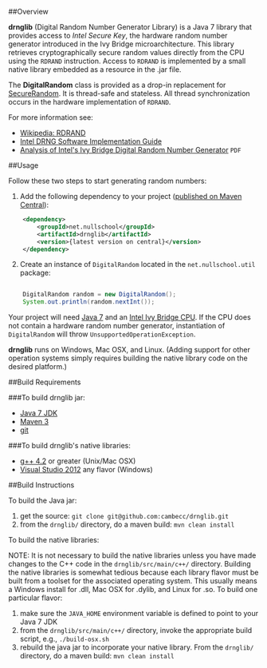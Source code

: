 ##Overview

**drnglib** (Digital Random Number Generator Library) is a Java 7 library that provides access to _Intel Secure Key_,
the hardware random number generator introduced in the Ivy Bridge microarchitecture. This library retrieves
cryptographically secure random values directly from the CPU using the `RDRAND` instruction. Access to `RDRAND` is
implemented by a small native library embedded as a resource in the .jar file.

The **DigitalRandom** class is provided as a drop-in replacement for
[SecureRandom](http://docs.oracle.com/javase/7/docs/api/java/security/SecureRandom.html). It is thread-safe and
stateless. All thread synchronization occurs in the hardware implementation of `RDRAND`.

For more information see:
* [Wikipedia: RDRAND](http://en.wikipedia.org/wiki/RDRAND)
* [Intel DRNG Software Implementation Guide](http://software.intel.com/en-us/articles/intel-digital-random-number-generator-drng-software-implementation-guide)
* [Analysis of Intel's Ivy Bridge Digital Random Number Generator](http://www.cryptography.com/public/pdf/Intel_TRNG_Report_20120312.pdf) `PDF`

##Usage

Follow these two steps to start generating random numbers:

1. Add the following dependency to your project ([published on Maven Central](http://search.maven.org/#search|ga|1|a%3A%22drnglib%22%20g%3A%22net.nullschool%22)):
```xml
    <dependency>
        <groupId>net.nullschool</groupId>
        <artifactId>drnglib</artifactId>
        <version>{latest version on central}</version>
    </dependency>
```

2. Create an instance of `DigitalRandom` located in the `net.nullschool.util` package:
```java

    DigitalRandom random = new DigitalRandom();
    System.out.println(random.nextInt());
```

Your project will need [Java 7](http://www.oracle.com/technetwork/java/javase/downloads/index.html) and an
[Intel Ivy Bridge CPU](http://en.wikipedia.org/wiki/Ivy_Bridge_%28microarchitecture%29). If the CPU does not contain
a hardware random number generator, instantiation of `DigitalRandom` will throw `UnsupportedOperationException`.

**drnglib** runs on Windows, Mac OSX, and Linux. (Adding support for other operation systems simply requires building
the native library code on the desired platform.)

##Build Requirements

###To build drnglib jar:

* [Java 7 JDK](http://www.oracle.com/technetwork/java/javase/downloads/index.html)
* [Maven 3](http://maven.apache.org/)
* [git](http://git-scm.com/)

###To build drnglib's native libraries:

* [g++ 4.2](http://gcc.gnu.org/) or greater (Unix/Mac OSX)
* [Visual Studio 2012](http://www.microsoft.com/visualstudio/eng/downloads#d-2012-express) any flavor (Windows)

##Build Instructions

To build the Java jar:

1. get the source: `git clone git@github.com:cambecc/drnglib.git`
2. from the `drnglib/` directory, do a maven build: `mvn clean install`

To build the native libraries:

NOTE: It is not necessary to build the native libraries unless you have made changes to the C++ code in the
`drnglib/src/main/c++/` directory. Building the native libraries is somewhat tedious because each library flavor
must be built from a toolset for the associated operating system. This usually means a Windows install for .dll,
Mac OSX for .dylib, and Linux for .so. To build one particular flavor:

1. make sure the `JAVA_HOME` environment variable is defined to point to your Java 7 JDK
2. from the `drnglib/src/main/c++/` directory, invoke the appropriate build script, e.g., `./build-osx.sh`
3. rebuild the java jar to incorporate your native library. From the `drnglib/` directory, do a maven build:
`mvn clean install`
